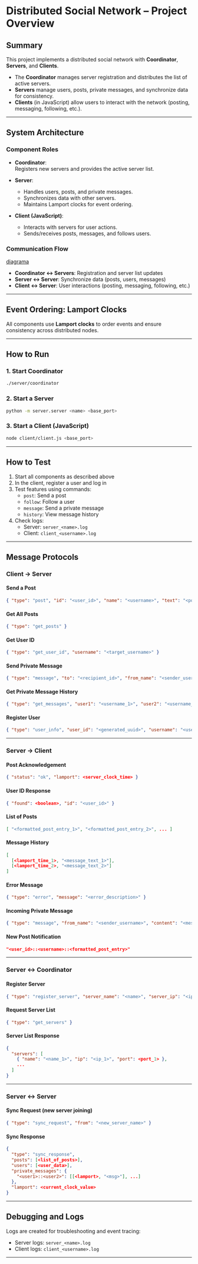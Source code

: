 # Distributed Social Network – Project Overview

## Summary

This project implements a distributed social network with **Coordinator**, **Servers**, and **Clients**.  
- The **Coordinator** manages server registration and distributes the list of active servers.  
- **Servers** manage users, posts, private messages, and synchronize data for consistency.  
- **Clients** (in JavaScript) allow users to interact with the network (posting, messaging, following, etc.).

---

## System Architecture

### Component Roles

- **Coordinator**:  
  Registers new servers and provides the active server list.

- **Server**:  
  - Handles users, posts, and private messages.  
  - Synchronizes data with other servers.  
  - Maintains Lamport clocks for event ordering.

- **Client (JavaScript)**:  
  - Interacts with servers for user actions.  
  - Sends/receives posts, messages, and follows users.

### Communication Flow

[diagrama](./assets/diagrama.png)

- **Coordinator <-> Servers**: Registration and server list updates  
- **Server <-> Server**: Synchronize data (posts, users, messages)  
- **Client <-> Server**: User interactions (posting, messaging, following, etc.)

---

## Event Ordering: Lamport Clocks

All components use **Lamport clocks** to order events and ensure consistency across distributed nodes.

---

## How to Run

### 1. Start Coordinator
```bash
./server/coordinator
```

### 2. Start a Server
```bash
python -m server.server <name> <base_port>
```

### 3. Start a Client (JavaScript)
```bash
node client/client.js <base_port>
```

---

## How to Test

1. Start all components as described above  
2. In the client, register a user and log in  
3. Test features using commands:
   - `post`: Send a post
   - `follow`: Follow a user
   - `message`: Send a private message
   - `history`: View message history  
4. Check logs:
   - Server: `server_<name>.log`  
   - Client: `client_<username>.log`

---

## Message Protocols

### Client -> Server

#### Send a Post
```json
{ "type": "post", "id": "<user_id>", "name": "<username>", "text": "<post_content>", "lamport": <lamport_clock> }
```

#### Get All Posts
```json
{ "type": "get_posts" }
```

#### Get User ID
```json
{ "type": "get_user_id", "username": "<target_username>" }
```

#### Send Private Message
```json
{ "type": "message", "to": "<recipient_id>", "from_name": "<sender_username>", "text": "<message_content>", "lamport": <lamport_clock> }
```

#### Get Private Message History
```json
{ "type": "get_messages", "user1": "<username_1>", "user2": "<username_2>" }
```

#### Register User
```json
{ "type": "user_info", "user_id": "<generated_uuid>", "username": "<user_chosen_name>" }
```

---

### Server -> Client

#### Post Acknowledgement
```json
{ "status": "ok", "lamport": <server_clock_time> }
```

#### User ID Response
```json
{ "found": <boolean>, "id": "<user_id>" }
```

#### List of Posts
```json
[ "<formatted_post_entry_1>", "<formatted_post_entry_2>", ... ]
```

#### Message History
```json
[
  [<lamport_time_1>, "<message_text_1>"],
  [<lamport_time_2>, "<message_text_2>"]
]
```

#### Error Message
```json
{ "type": "error", "message": "<error_description>" }
```

#### Incoming Private Message
```json
{ "type": "message", "from_name": "<sender_username>", "content": "<message_text>", "lamport": <sender_clock> }
```

#### New Post Notification
```json
"<user_id>::<username>::<formatted_post_entry>"
```

---

### Server <-> Coordinator

#### Register Server
```json
{ "type": "register_server", "server_name": "<name>", "server_ip": "<ip_address>", "server_port": <port_number> }
```

#### Request Server List
```json
{ "type": "get_servers" }
```

#### Server List Response
```json
{
  "servers": [
    { "name": "<name_1>", "ip": "<ip_1>", "port": <port_1> },
    ...
  ]
}
```

---

### Server <-> Server

#### Sync Request (new server joining)
```json
{ "type": "sync_request", "from": "<new_server_name>" }
```

#### Sync Response
```json
{
  "type": "sync_response",
  "posts": [<list_of_posts>],
  "users": [<user_data>],
  "private_messages": {
    "<user1>::<user2>": [[<lamport>, "<msg>"], ...]
  },
  "lamport": <current_clock_value>
}
```

---

## Debugging and Logs

Logs are created for troubleshooting and event tracing:
- Server logs: `server_<name>.log`
- Client logs: `client_<username>.log`

---